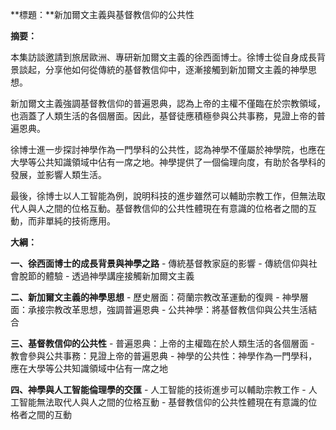 **標題：**新加爾文主義與基督教信仰的公共性

**摘要：**

本集訪談邀請到旅居歐洲、專研新加爾文主義的徐西面博士。徐博士從自身成長背景談起，分享他如何從傳統的基督教信仰中，逐漸接觸到新加爾文主義的神學思想。

新加爾文主義強調基督教信仰的普遍恩典，認為上帝的主權不僅臨在於宗教領域，也涵蓋了人類生活的各個層面。因此，基督徒應積極參與公共事務，見證上帝的普遍恩典。

徐博士進一步探討神學作為一門學科的公共性，認為神學不僅屬於神學院，也應在大學等公共知識領域中佔有一席之地。神學提供了一個倫理向度，有助於各學科的發展，並影響人類生活。

最後，徐博士以人工智能為例，說明科技的進步雖然可以輔助宗教工作，但無法取代人與人之間的位格互動。基督教信仰的公共性體現在有意識的位格者之間的互動，而非單純的技術應用。

**大綱：**

**一、徐西面博士的成長背景與神學之路**
    - 傳統基督教家庭的影響
    - 傳統信仰與社會脫節的體驗
    - 透過神學講座接觸新加爾文主義

**二、新加爾文主義的神學思想**
    - 歷史層面：荷蘭宗教改革運動的復興
    - 神學層面：承接宗教改革思想，強調普遍恩典
    - 公共神學：將基督教信仰與公共生活結合

**三、基督教信仰的公共性**
    - 普遍恩典：上帝的主權臨在於人類生活的各個層面
    - 教會參與公共事務：見證上帝的普遍恩典
    - 神學的公共性：神學作為一門學科，應在大學等公共知識領域中佔有一席之地

**四、神學與人工智能倫理學的交匯**
    - 人工智能的技術進步可以輔助宗教工作
    - 人工智能無法取代人與人之間的位格互動
    - 基督教信仰的公共性體現在有意識的位格者之間的互動